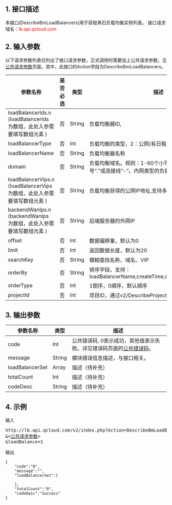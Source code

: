 ## 1. 接口描述
本接口(DescribeBmLoadBalancers)用于获取黑石负载均衡实例列表。
接口请求域名：<font style='color:red'>lb.api.qcloud.com </font>



## 2. 输入参数
以下请求参数列表仅列出了接口请求参数，正式调用时需要加上公共请求参数，见<a href='/doc/api/372/4153' title='公共请求参数'>公共请求参数</a>页面。其中，此接口的Action字段为DescribeBmLoadBalancers。

| 参数名称 | 是否必选  | 类型 | 描述 |
|---------|---------|---------|---------|
| loadBalancerIds.n (loadBalancerIds 为数组，此处入参需要填写数组元素 ) | 否 | String | 负载均衡器ID,|
| loadBalancerType | 否 | Int | 负载均衡的类型，2：公网(有日租)，3：内网|
| loadBalancerName | 否 | String | 负载均衡器名称|
| domain | 否 | String | 负载均衡域名。规则：1-60个小写英文字母、数字、点号“.”或连接线“-”。内网类型的负载均衡不能配置该字段|
| loadBalancerVips.n (loadBalancerVips 为数组，此处入参需要填写数组元素 ) | 否 | String | 负载均衡获得的公网IP地址,支持多个|
| backendWanIps.n (backendWanIps 为数组，此处入参需要填写数组元素 ) | 否 | String | 后端服务器的外网IP|
| offset | 否 | Int | 数据偏移量，默认为0|
| limit | 否 | Int | 返回数据长度，默认为20|
| searchKey | 否 | String | 模糊查找名称、域名、VIP|
| orderBy | 否 | String | 排序字段，支持：loadBalancerName,createTime,domain,loadBalancerType|
| orderType | 否 | Int | 1倒序，0顺序，默认顺序|
| projectId | 否 | Int | 项目ID，通过v2/DescribeProject 接口获得|


## 3. 输出参数
| 参数名称 | 类型 | 描述 |
|---------|---------|---------|
| code | Int | 公共错误码, 0表示成功，其他值表示失败。详见错误码页面的<a href='http://tcecqpoc.fsphere.cn/doc/api/372/%E9%94%99%E8%AF%AF%E7%A0%81#1.E3.80.81.E5.85.AC.E5.85.B1.E9.94.99.E8.AF.AF.E7.A0.81' title='公共错误码'>公共错误码</a>。|
| message | String | 模块错误信息描述，与接口相关。|
| loadBalancerSet | Array | 描述（待补充） |
| totalCount | Int | 描述（待补充） |
| codeDesc | String | 描述（待补充） |


## 4. 示例
输入
<pre>
http://lb.api.qcloud.com/v2/index.php?Action=DescribeBmLoadBalancers
&<<a href="http://tcecqpoc.fsphere.cn/doc/api/229/6976">公共请求参数</a>>
&loadBalance=1
</pre>
输出
```
{
    "code":"0",
    "message":"",
    "loadBalancerSet":[
        
    ],
    "totalCount":"0",
    "codeDesc":"Success"
}
```

